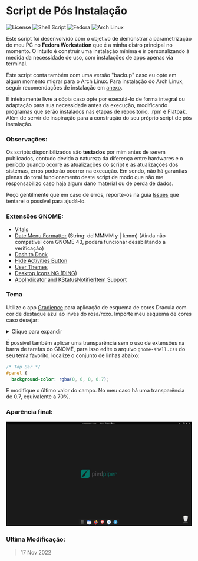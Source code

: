 # Script de Pós Instalação

![License](https://img.shields.io/badge/License-GPLv3-blue.svg?style=for-the-badge)
![Shell Script](https://img.shields.io/badge/Shell_Script-121011?style=for-the-badge&logo=gnu-bash&logoColor=white)
![Fedora](https://img.shields.io/badge/Fedora-294172?style=for-the-badge&logo=fedora&logoColor=white)
![Arch Linux](https://img.shields.io/badge/Arch_Linux-1793D1?style=for-the-badge&logo=arch-linux&logoColor=white)

Este script foi desenvolvido com o objetivo de demonstrar a parametrização do meu PC no **Fedora Workstation** que é a minha distro principal no momento. O intuito é construir uma instalação mínima e ir personalizando à medida da necessidade de uso, com instalações de apps apenas via terminal.

Este script conta também com uma versão "backup" caso eu opte em algum momento migrar para o Arch Linux. Para instalação do Arch Linux, seguir recomendações de instalação em [anexo](/arch/Arch-Install.md).

É inteiramente livre a cópia caso opte por executá-lo de forma integral ou adaptação para sua necessidade antes da execução, modificando programas que serão instalados nas etapas de repositório, .rpm e Flatpak. Além de servir de inspiração para a construção do seu próprio script de pós instalação.

### Observações:

Os scripts disponibilizados são **testados** por mim antes de serem publicados, contudo devido a natureza da diferença entre hardwares e o período quando ocorre as atualizações do script e as atualizações dos sistemas, erros poderão ocorrer na execução. Em sendo, não há garantias plenas do total funcionamento deste script de modo que não me responsabilizo caso haja algum dano material ou de perda de dados.

Peço gentilmente que em caso de erros, reporte-os na guia [Issues](https://github.com/ciro-mota/Meu-Pos-Instalacao/issues) que tentarei o possível para ajudá-lo.

### Extensões GNOME:

- [Vitals](https://extensions.gnome.org/extension/1460/vitals/)
- [Date Menu Formatter](https://extensions.gnome.org/extension/4655/date-menu-formatter/) (String: dd MMMM y | k:mm) (Ainda não compatível com GNOME 43, poderá funcionar desabilitando a verificação)
- [Dash to Dock](https://extensions.gnome.org/extension/307/dash-to-dock/)
- [Hide Activities Button](https://extensions.gnome.org/extension/744/hide-activities-button/)
- [User Themes](https://extensions.gnome.org/extension/19/user-themes/)
- [Desktop Icons NG (DING)](https://extensions.gnome.org/extension/2087/desktop-icons-ng-ding/)
- [AppIndicator and KStatusNotifierItem Support](https://extensions.gnome.org/extension/615/appindicator-support/)

### Tema

Utilize o app [Gradience](https://flathub.org/apps/details/com.github.GradienceTeam.Gradience) para aplicação de esquema de cores Dracula com cor de destaque azul ao invés do rosa/roxo. Importe meu esquema de cores caso desejar:

<details>
  <summary>Clique para expandir</summary>
    
```json
{
    "name": "local-theme",
    "variables": {
        "accent_color": "rgb(28, 113, 216)",
        "accent_bg_color": "rgb(26, 95, 180)",
        "accent_fg_color": "#f8f8f2",
        "destructive_color": "#f55",
        "destructive_bg_color": "#f55",
        "destructive_fg_color": "#f8f8f2",
        "success_color": "#50fa7b",
        "success_bg_color": "#50fa7b",
        "success_fg_color": "#f8f8f2",
        "warning_color": "#f1fa8c",
        "warning_bg_color": "#f1fa8c",
        "warning_fg_color": "rgba(0, 0, 0, 0.8)",
        "error_color": "#f55",
        "error_bg_color": "#f55",
        "error_fg_color": "#f8f8f2",
        "window_bg_color": "rgb(35, 37, 46)",
        "window_fg_color": "#f8f8f2",
        "view_bg_color": "rgb(35, 37, 46)",
        "view_fg_color": "#f8f8f2",
        "headerbar_bg_color": "rgb(35, 37, 46)",
        "headerbar_fg_color": "#f8f8f2",
        "headerbar_border_color": "#fff",
        "headerbar_shade_color": "rgba(0, 0, 0, 0.36)",
        "card_bg_color": "rgba(255, 255, 255, 0.08)",
        "card_fg_color": "#f8f8f2",
        "card_shade_color": "rgba(0, 0, 0, 0.36)",
        "dialog_bg_color": "rgb(35, 37, 46)",
        "dialog_fg_color": "#f8f8f2",
        "popover_bg_color": "rgb(35, 37, 46)",
        "popover_fg_color": "#f8f8f2",
        "shade_color": "#383838",
        "scrollbar_outline_color": "rgba(0, 0, 0, 0.5)"
    },
    "palette": {
        "blue_": {
            "1": "#99c1f1",
            "2": "#62a0ea",
            "3": "#3584e4",
            "4": "#1c71d8",
            "5": "#1a5fb4"
        },
        "green_": {
            "1": "#8ff0a4",
            "2": "#57e389",
            "3": "#33d17a",
            "4": "#2ec27e",
            "5": "#26a269"
        },
        "yellow_": {
            "1": "#f9f06b",
            "2": "#f8e45c",
            "3": "#f6d32d",
            "4": "#f5c211",
            "5": "#e5a50a"
        },
        "orange_": {
            "1": "#ffbe6f",
            "2": "#ffa348",
            "3": "#ff7800",
            "4": "#e66100",
            "5": "#c64600"
        },
        "red_": {
            "1": "#f66151",
            "2": "#ed333b",
            "3": "#e01b24",
            "4": "#c01c28",
            "5": "#a51d2d"
        },
        "purple_": {
            "1": "#dc8add",
            "2": "#c061cb",
            "3": "#9141ac",
            "4": "#813d9c",
            "5": "#613583"
        },
        "brown_": {
            "1": "#cdab8f",
            "2": "#b5835a",
            "3": "#986a44",
            "4": "#865e3c",
            "5": "#63452c"
        },
        "light_": {
            "1": "#fff",
            "2": "#f6f5f4",
            "3": "#deddda",
            "4": "#c0bfbc",
            "5": "#9a9996"
        },
        "dark_": {
            "1": "#77767b",
            "2": "#5e5c64",
            "3": "#3d3846",
            "4": "#241f31",
            "5": "#000"
        }
    },
    "custom_css": {
        "gtk4": ""
    },
    "plugins": {}
}
```
</details>

É possível também aplicar uma transparência sem o uso de extensões na barra de tarefas do GNOME, para isso edite o arquivo `gnome-shell.css` do seu tema favorito, localize o conjunto de linhas abaixo:

```css
/* Top Bar */
#panel {
  background-color: rgba(0, 0, 0, 0.7);
```

E modifique o último valor do campo. No meu caso há uma transparência de 0.7, equivalente a 70%.

### Aparência final:

![](imgs/screenshot.png)

### Ultima Modificação:

> 17 Nov 2022
